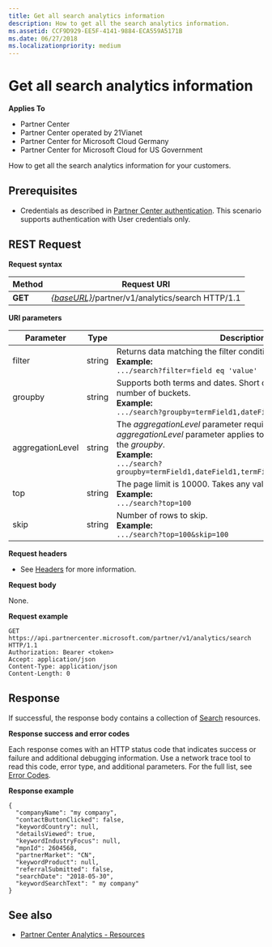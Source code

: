 ```yaml
---
title: Get all search analytics information
description: How to get all the search analytics information. 
ms.assetid: CCF9D929-EE5F-4141-9884-ECA559A5171B
ms.date: 06/27/2018
ms.localizationpriority: medium
---
```


# Get all search analytics information

**Applies To**

-   Partner Center
-   Partner Center operated by 21Vianet
-   Partner Center for Microsoft Cloud Germany
-   Partner Center for Microsoft Cloud for US Government


How to get all the search analytics information for your customers. 

## <span id="Prerequisites"></span><span id="prerequisites"></span><span id="PREREQUISITES"></span>Prerequisites


-   Credentials as described in [Partner Center authentication](partner-center-authentication.md). This scenario supports authentication with User credentials only. 

## <span id="Request"></span><span id="request"></span><span id="REQUEST"></span>REST Request


**Request syntax**

| Method  | Request URI |
|---------|-------------|
| **GET** | [*\{baseURL\}*](partner-center-rest-urls.md)/partner/v1/analytics/search HTTP/1.1 |

 

**URI parameters**


|    Parameter     |  Type  |                                                                                                                   Description                                                                                                                    |
|------------------|--------|--------------------------------------------------------------------------------------------------------------------------------------------------------------------------------------------------------------------------------------------------|
|      filter      | string |                                                                     Returns data matching the filter condition. </br> **Example:**</br> `.../search?filter=field eq 'value'`                                                                     |
|     groupby      | string |                                         Supports both terms and dates. Short circuit logic to limit the number of buckets. </br> **Example:**</br> `.../search?groupby=termField1,dateField1,termField2`                                         |
| aggregationLevel | string | The *aggregationLevel* parameter requires a *groupby*. The *aggregationLevel* parameter applies to all date fields present in the *groupby*. </br> **Example:**</br>  `.../search?groupby=termField1,dateField1,termField2&aggregationLevel=day` |
|       top        | string |                                                                     The page limit is 10000. Takes any value less than 10000.  </br> **Example:**</br>  `.../search?top=100`                                                                     |
|       skip       | string |                                                                                  Number of rows to skip. </br> **Example:**</br> `.../search?top=100&skip=100`                                                                                   |
  
**Request headers**

-   See [Headers](headers.md) for more information.

**Request body**

None.

**Request example**

```http
GET https://api.partnercenter.microsoft.com/partner/v1/analytics/search HTTP/1.1
Authorization: Bearer <token>
Accept: application/json
Content-Type: application/json
Content-Length: 0
```

## <span id="Response"></span><span id="response"></span><span id="RESPONSE"></span>Response


If successful, the response body contains a collection of [Search](partner-center-analytics-resources.md#search_resource) resources.

**Response success and error codes**

Each response comes with an HTTP status code that indicates success or failure and additional debugging information. Use a network trace tool to read this code, error type, and additional parameters. For the full list, see [Error Codes](error-codes.md).

**Response example**

```http
{
  "companyName": "my company",
  "contactButtonClicked": false,
  "keywordCountry": null,
  "detailsViewed": true,
  "keywordIndustryFocus": null,
  "mpnId": 2604568,
  "partnerMarket": "CN",
  "keywordProduct": null,
  "referralSubmitted": false,
  "searchDate": "2018-05-30",
  "keywordSearchText": " my company"
}
```


## <span id="See_Also"></span><span id="see_also"></span><span id="SEE_ALSO"></span>See also
 - [Partner Center Analytics - Resources](partner-center-analytics-resources.md)

